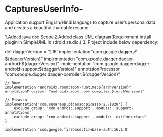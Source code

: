 # CapturesUserInfo-

Application support English/Hindi language to capture user’s personal data and creates a beautiful shareable resume.

1.Added java doc Scope 2.Added class UML diagram(Requirement install plugin in SimpleUML in adroid studio.) 3. Project include below dependency:


 def daggerVersion = '2.16'
    implementation "com.google.dagger:dagger:${daggerVersion}"
    implementation "com.google.dagger:dagger-android:${daggerVersion}"
    implementation "com.google.dagger:dagger-android-support:${daggerVersion}"
    annotationProcessor "com.google.dagger:dagger-compiler:${daggerVersion}"

    // Room
    implementation "androidx.room:room-runtime:${archVersion}"
    annotationProcessor "androidx.room:room-compiler:${archVersion}"

    // Picasso
    implementation('com.squareup.picasso:picasso:2.71828') {
        exclude group: 'com.android.support', module: 'support-annotations'
        exclude group: 'com.android.support', module: 'exifinterface'
    }

    implementation 'com.google.firebase:firebase-auth:16.1.0'
